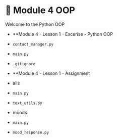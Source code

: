 # 🐍 Module 4 OOP

Welcome to the Python OOP

- **Module 4 - Lesson 1 - Excerise - Python OOP
- `contact_manager.py`
- `main.py`
- `.gitignore`

- **Module 4 - Lesson 1 - Assignment
- alis
- `main.py`
- `text_utils.py`
- moods
- `main.py`
- `mood_response.py`
